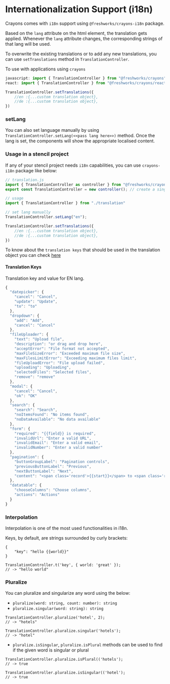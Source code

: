 # Internationalization Support (i18n)

Crayons comes with `i18n` support using `@freshworks/crayons-i18n` package. 

Based on the `lang` attribute on the html element, the translation gets applied. Whenever the `lang` attribute changes, the corresponding strings of that lang will be used.

To overwrite the existing translations or to add any new translations, you can use `setTranslations` method in `TranslationController`.

To use with applications using `crayons` 
```js
javascript: import { TranslationController } from "@freshworks/crayons";
react: import { TranslationController } from "@freshworks/crayons/react";

TranslationController.setTranslations({
    //en :{...custom translation object},
    //de :{...custom translation object},
})
```
### setLang

You can also set language manually by using `TranslationController.setLang(<<pass lang here>>)` method. Once the lang is set, the components will show the appropriate localised content.

### Usage in a stencil project
If any of your stencil project needs `i18n` capabilities, you can use `crayons-i18n` package like below:

```js
// translation.js
import { TranslationController as controller } from "@freshworks/crayons-i18n";
export const TranslationController = new controller(); // create a singleton instance and share it across the app.

// usage
import { TranslationController } from "./translation"

// set lang manually
TranslationController.setLang("en");

TranslationController.setTranslations({
    //en :{...custom translation object},
    //de :{...custom translation object},
})
```

To know about the `translation keys` that should be used in the translation object you can check [here](#translation-keys)

#### Translation Keys

Translation key and value for EN lang.
```js
{
  "datepicker": {
    "cancel": "Cancel",
    "update": "Update",
    "to": "to"
  },
  "dropdown": {
    "add": "Add",
    "cancel": "Cancel"
  },
  "fileUploader": {
    "text": "Upload file",
    "description": "or drag and drop here",
    "acceptError": "File format not accepted",
    "maxFileSizeError": "Exceeded maximum file size",
    "maxFilesLimitError": "Exceeding maximum files limit",
    "fileUploadError": "File upload failed",
    "uploading": "Uploading",
    "selectedFiles": "Selected files",
    "remove": "remove"
  },
  "modal": {
    "cancel": "Cancel",
    "ok": "OK"
  },
  "search": {
    "search": "Search",
    "noItemsFound": "No items found",
    "noDataAvailable": "No data available"
  },
  "form": {
    "required": "{{field}} is required",
    "invalidUrl": "Enter a valid URL",
    "invalidEmail": "Enter a valid email",
    "invalidNumber": "Enter a valid number"
  },
  "pagination": {
    "buttonGroupLabel": "Pagination controls",
    "previousButtonLabel": "Previous",
    "nextButtonLabel": "Next",
    "content": "<span class='record'>{{start}}</span> to <span class='record'>{{end}}</span> of {{total}}"
  },
  "datatable": {
    "chooseColumns": "Choose columns",
    "actions": "Actions"
  }
}

```

### Interpolation

Interpolation is one of the most used functionalities in i18n.

Keys, by default, are strings surrounded by curly brackets:

```
{
    "key": "hello {{world}}"
}
```

```
TranslationController.t('key', { world: 'great' });
// -> "hello world"
```


### Pluralize

You can pluralize and singularize any word using the below:

- `pluralize(word: string, count: number): string`
- `pluralize.singular(word: string): string`

```
TranslationController.pluralize('hotel', 2); 
// -> "hotels"

TranslationController.pluralize.singular('hotels'); 
// -> "hotel"
```

- `pluralize.isSingular`, `pluralize.isPlural` methods can be used to find if the given word is singular or plural

```
TranslationController.pluralize.isPlural(('hotels'); 
// -> true

TranslationController.pluralize.isSingular(('hotel'); 
// -> true
```
